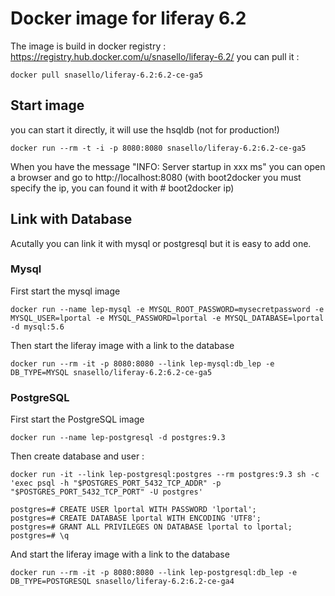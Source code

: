 # Docker image for liferay 6.2
The image is build in docker registry : https://registry.hub.docker.com/u/snasello/liferay-6.2/
you can pull it :
```
docker pull snasello/liferay-6.2:6.2-ce-ga5
```

## Start image
you can start it directly, it will use the hsqldb (not for production!)
```
docker run --rm -t -i -p 8080:8080 snasello/liferay-6.2:6.2-ce-ga5 
```
When you have the message "INFO: Server startup in xxx ms" you can open a browser and go to http://localhost:8080 (with boot2docker you must specify the ip, you can found it with # boot2docker ip)

## Link with Database
Acutally you can link it with mysql or postgresql but it is easy to add one.
### Mysql
First start the mysql image
```
docker run --name lep-mysql -e MYSQL_ROOT_PASSWORD=mysecretpassword -e MYSQL_USER=lportal -e MYSQL_PASSWORD=lportal -e MYSQL_DATABASE=lportal -d mysql:5.6
```

Then start the liferay image with a link to the database
```
docker run --rm -it -p 8080:8080 --link lep-mysql:db_lep -e DB_TYPE=MYSQL snasello/liferay-6.2:6.2-ce-ga5
```
### PostgreSQL
First start the PostgreSQL image
```
docker run --name lep-postgresql -d postgres:9.3
```
Then create database and user :
```
docker run -it --link lep-postgresql:postgres --rm postgres:9.3 sh -c 'exec psql -h "$POSTGRES_PORT_5432_TCP_ADDR" -p "$POSTGRES_PORT_5432_TCP_PORT" -U postgres'

postgres=# CREATE USER lportal WITH PASSWORD 'lportal';
postgres=# CREATE DATABASE lportal WITH ENCODING 'UTF8';
postgres=# GRANT ALL PRIVILEGES ON DATABASE lportal to lportal;
postgres=# \q
```
And start the liferay image with a link to the database
```
docker run --rm -it -p 8080:8080 --link lep-postgresql:db_lep -e DB_TYPE=POSTGRESQL snasello/liferay-6.2:6.2-ce-ga4 
```
